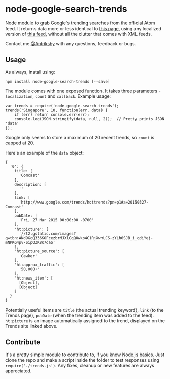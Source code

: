 node-google-search-trends
=========================

Node module to grab Google's trending searches from the official Atom feed. It returns data more or less identical to [this page](http://www.google.com/trends/hottrends), using any localized version of [this feed](www.google.com/trends/hottrends/atom/feed?pn=p1), without all the clutter that comes with XML feeds.

Contact me [@Antrikshy](http://twitter.com/Antrikshy) with any questions, feedback or bugs.

Usage
-----

As always, install using:

    npm install node-google-search-trends [--save]

The module comes with one exposed function. It takes three parameters - `localization`, `count` and `callback`. Example usage:

    var trends = require('node-google-search-trends');
    trends('Singapore', 10, function(err, data) {
        if (err) return console.err(err);
        console.log(JSON.stringify(data, null, 2));  // Pretty prints JSON 'data'
    });

Google only seems to store a maximum of 20 recent trends, so `count` is capped at 20.

Here's an example of the `data` object:

    {
      '0': {
        title: [
          'Comcast'
        ],
        description: [
          ''
        ],
        link: [
          'http://www.google.com/trends/hottrends?pn=p1#a=20150327-Comcast'
        ],
        pubDate: [
          'Fri, 27 Mar 2015 00:00:00 -0700'
        ],
        'ht:picture': [
          '//t2.gstatic.com/images?q=tbn:ANd9GcQ336KOFcezbrMJXlGqQ0wko4C1RjXwhLCS-zYLh0SJB_i_qdiYej-mNPKG4pv-SipOZK8K7daS'
        ],
        'ht:picture_source': [
          'Gawker'
        ],
        'ht:approx_traffic': [
          '50,000+'
        ],
        'ht:news_item': [
          [Object],
          [Object]
        ]
      }
    }

Potentially useful items are `title` (the actual trending keyword), `link` (to the Trends page), `pubDate` (when the trending item was added to the feed). `ht:picture` is an image automatically assigned to the trend, displayed on the Trends site linked above. 

Contribute
----------

It's a pretty simple module to contribute to, if you know Node.js basics. Just clone the repo and make a script inside the folder to test responses using `require('./trends.js')`. Any fixes, cleanup or new features are always appreciated.
